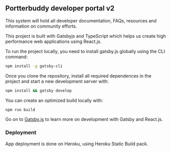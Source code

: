 ## Portterbuddy developer portal v2

This system will hold all developer documentation, FAQs, resources and information on community efforts.

This project is built with Gatsbyjs and TypeScript which helps us create high performance web applications using React.js. 

To run the project locally, you need to install gatsby.js globally using the CLI command:

```bash
npm install -g gatsby-cli
```

Once you clone the repository, install all required dependences in the project and start a new development server with:

```bash
npm install && gatsby develop
```

You can create an optimized build locally with:

```bash
npm run build
```

Go on to [Gatsby.js](https://gatsbyjs.org) to learn more on development with Gatsby and React.js.

### Deployment 

App deployment is done on Heroku, using Heroku Static Build pack.